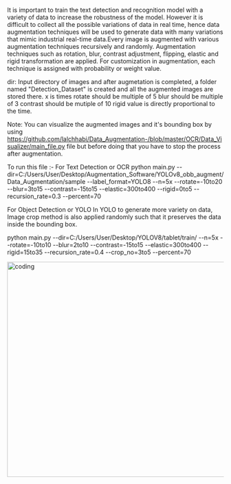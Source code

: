 
It is important to train the text detection and recognition model with a variety of data to increase the robustness of the model. However it is difficult to collect all the possible variations 
of data in real time, hence data augmentation techniques will be used to generate data with many variations that mimic industrial real-time data.Every image is augmented with various augmentation 
techniques recursively and randomly. Augmentation techniques such as rotation, blur, contrast adjustment, flipping, elastic and rigid transformation are applied. For customization in augmentation, 
each technique is assigned with probability or weight value.

dir: Input directory of images and after augmetation is completed, a folder named "Detection_Dataset" is created and all the augmented images are stored there.
x is times
rotate should be multiple of 5
blur should be multiple of 3
contrast should be mutiple of 10
rigid value is directly proportional to the time.

Note: You can visualize the augmented images and it's bounding box by using https://github.com/lalchhabi/Data_Augmentation-/blob/master/OCR/Data_Visualizer/main_file.py file but before doing that you have to stop the process after augmentation.

To run this file :-
For Text Detection or OCR
python main.py --dir=C:/Users/User/Desktop/Augmentation_Software/YOLOv8_obb_augment/Data_Augmentation/sample --label_format=YOLO8  --n=5x --rotate=-10to20 --blur=3to15 --contrast=-15to15 --elastic=300to400 --rigid=0to5 --recursion_rate=0.3 --percent=70 

For Object Detection or YOLO
In YOLO to generate more variety on data, Image crop method is also applied randomly such that it preserves the data inside the bounding box.

python main.py --dir=C:/Users/User/Desktop/YOLOV8/tablet/train/ --n=5x --rotate=-10to10 --blur=2to10 --contrast=-15to15 --elastic=300to400 --rigid=15to35 --recursion_rate=0.4 --crop_no=3to5 --percent=70

<img alt = 'coding' width = "1000" height = "500" src = "https://github.com/lalchhabi/Data_Augmentation/blob/master/augmentation_process.jpg">
